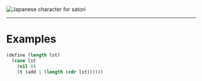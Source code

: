 ![Japanese character for *satori*](https://upload.wikimedia.org/wikipedia/commons/thumb/d/df/Satori.svg/105px-Satori.svg.png)

---

# Examples
```lisp
(define (length lst)
  (case lst
    (nil 0)
    (t (add 1 (length (cdr lst))))))
```
